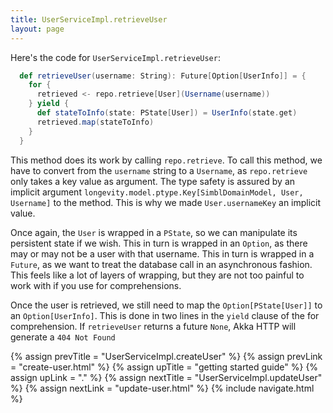 ```yaml
---
title: UserServiceImpl.retrieveUser
layout: page
---
```


Here's the code for `UserServiceImpl.retrieveUser`:

```scala
  def retrieveUser(username: String): Future[Option[UserInfo]] = {
    for {
      retrieved <- repo.retrieve[User](Username(username))
    } yield {
      def stateToInfo(state: PState[User]) = UserInfo(state.get)
      retrieved.map(stateToInfo)
    }
  }
```

This method does its work by calling `repo.retrieve`. To call this method, we have to convert from
the `username` string to a `Username`, as `repo.retrieve` only takes a key value as argument. The
type safety is assured by an implicit argument `longevity.model.ptype.Key[SimblDomainModel, User,
Username]` to the method. This is why we made `User.usernameKey` an implicit value.

Once again, the `User` is wrapped in a `PState`, so we can manipulate
its persistent state if we wish. This in turn is wrapped in an
`Option`, as there may or may not be a user with that username. This
in turn is wrapped in a `Future`, as we want to treat the database
call in an asynchronous fashion. This feels like a lot of layers of
wrapping, but they are not too painful to work with if you use for
comprehensions.

Once the user is retrieved, we still need to map the `Option[PState[User]]` to an
`Option[UserInfo]`. This is done in two lines in the `yield` clause of the for comprehension. If
`retrieveUser` returns a future `None`, Akka HTTP will generate a `404 Not Found`

{% assign prevTitle = "UserServiceImpl.createUser" %}
{% assign prevLink  = "create-user.html" %}
{% assign upTitle   = "getting started guide" %}
{% assign upLink    = "." %}
{% assign nextTitle = "UserServiceImpl.updateUser" %}
{% assign nextLink  = "update-user.html" %}
{% include navigate.html %}
